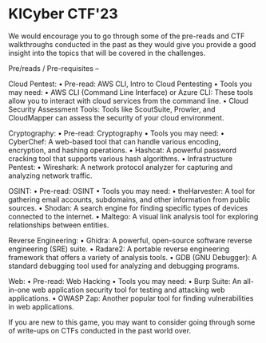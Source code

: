 # KICyber CTF'23

We would encourage you to go through some of the pre-reads and CTF walkthroughs conducted in the past as they would give you provide a good insight into the topics that will be covered in the challenges. 

Pre/reads / Pre-requisites –

Cloud Pentest: 
•	Pre-read: AWS CLI, Intro to Cloud Pentesting
•	Tools you may need:
•	AWS CLI (Command Line Interface) or Azure CLI: These tools allow you to interact with cloud services from the command line.
•	Cloud Security Assessment Tools: Tools like ScoutSuite, Prowler, and CloudMapper can assess the security of your cloud environment.

Cryptography:
•	Pre-read: Cryptography
•	Tools you may need:
•	CyberChef: A web-based tool that can handle various encoding, encryption, and hashing operations.
•	Hashcat: A powerful password cracking tool that supports various hash algorithms.
•	Infrastructure Pentest:
•	Wireshark: A network protocol analyzer for capturing and analyzing network traffic.

OSINT:
•	Pre-read: OSINT
•	Tools you may need: 
•	theHarvester: A tool for gathering email accounts, subdomains, and other information from public sources.
•	Shodan: A search engine for finding specific types of devices connected to the internet.
•	Maltego: A visual link analysis tool for exploring relationships between entities.

Reverse Engineering:
•	Ghidra: A powerful, open-source software reverse engineering (SRE) suite.
•	Radare2: A portable reverse engineering framework that offers a variety of analysis tools.
•	GDB (GNU Debugger): A standard debugging tool used for analyzing and debugging programs.

Web:
•	Pre-read: Web Hacking
•	Tools you may need:
•	Burp Suite: An all-in-one web application security tool for testing and attacking web applications.
•	OWASP Zap: Another popular tool for finding vulnerabilities in web applications.

If you are new to this game, you may want to consider going through some of write-ups on CTFs conducted in the past world over.
